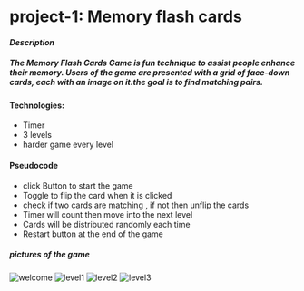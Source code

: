 # project-1: Memory flash cards

#### **_Description_**

##### The Memory Flash Cards Game is fun technique to assist people enhance their memory. Users of the game are presented with a grid of face-down cards, each with an image on it.the goal is to find matching pairs.

#### Technologies:

- Timer
- 3 levels
- harder game every level

#### Pseudocode

- click Button to start the game
- Toggle to flip the card when it is clicked
- check if two cards are matching , if not then unflip the cards
- Timer will count then move into the next level
- Cards will be distributed randomly each time
- Restart button at the end of the game

##### pictures of the game

![welcome](https://www5.0zz0.com/2024/05/08/21/305664793.png)
![level1](https://www11.0zz0.com/2024/05/08/21/770611073.png)
![level2](https://www12.0zz0.com/2024/05/08/22/423897089.png)
![level3](https://www9.0zz0.com/2024/05/08/22/140499549.png)
